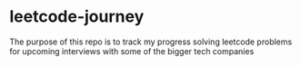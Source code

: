 # leetcode-journey

The purpose of this repo is to track my progress solving leetcode problems for upcoming interviews with some of the bigger tech companies
